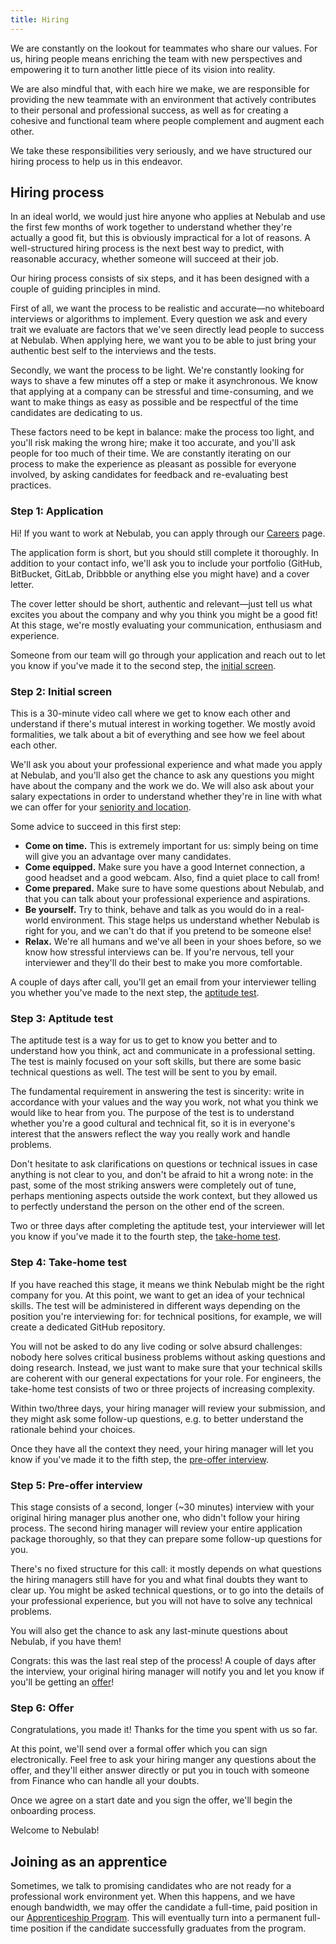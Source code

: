 ```yaml
---
title: Hiring
---
```


We are constantly on the lookout for teammates who share our values. For us, hiring people means
enriching the team with new perspectives and empowering it to turn another little piece of its
vision into reality.

We are also mindful that, with each hire we make, we are responsible for providing the new teammate
with an environment that actively contributes to their personal and professional success, as well as
for creating a cohesive and functional team where people complement and augment each other. 

We take these responsibilities very seriously, and we have structured our hiring process to help us
in this endeavor.

## Hiring process

In an ideal world, we would just hire anyone who applies at Nebulab and use the first few months of
work together to understand whether they're actually a good fit, but this is obviously impractical
for a lot of reasons. A well-structured hiring process is the next best way to predict, with
reasonable accuracy, whether someone will succeed at their job.

Our hiring process consists of six steps, and it has been designed with a couple of guiding
principles in mind.

First of all, we want the process to be realistic and accurate—no whiteboard interviews or
algorithms to implement. Every question we ask and every trait we evaluate are factors that we've
seen directly lead people to success at Nebulab. When applying here, we want you to be able to just
bring your authentic best self to the interviews and the tests.

Secondly, we want the process to be light. We're constantly looking for ways to shave a few minutes
off a step or make it asynchronous. We know that applying at a company can be stressful and
time-consuming, and we want to make things as easy as possible and be respectful of the time
candidates are dedicating to us.

These factors need to be kept in balance: make the process too light, and you'll risk making the
wrong hire; make it too accurate, and you'll ask people for too much of their time. We are
constantly iterating on our process to make the experience as pleasant as possible for everyone
involved, by asking candidates for feedback and re-evaluating best practices.

### Step 1: Application

Hi! If you want to work at Nebulab, you can apply through our [Careers](https://nebulab.com/careers)
page.

The application form is short, but you should still complete it thoroughly. In addition to your
contact info, we'll ask you to include your portfolio (GitHub, BitBucket, GitLab, Dribbble or
anything else you might have) and a cover letter.

The cover letter should be short, authentic and relevant—just tell us what excites you about the
company and why you think you might be a good fit! At this stage, we're mostly evaluating your
communication, enthusiasm and experience.

Someone from our team will go through your application and reach out to let you know if you've made
it to the second step, the [initial screen](#step-2-initial-screen).

### Step 2: Initial screen

This is a 30-minute video call where we get to know each other and understand if there's mutual
interest in working together. We mostly avoid formalities, we talk about a bit of everything and see
how we feel about each other.

We'll ask you about your professional experience and what made you apply at Nebulab, and you'll
also get the chance to ask any questions you might have about the company and the work we do. We
will also ask about your salary expectations in order to understand whether they're in line with
what we can offer for your [seniority and location](/people-ops/compensation).

Some advice to succeed in this first step:

* **Come on time.** This is extremely important for us: simply being on time will give you an
  advantage over many candidates.
* **Come equipped.** Make sure you have a good Internet connection, a good headset and a good
  webcam. Also, find a quiet place to call from!
* **Come prepared.** Make sure to have some questions about Nebulab, and that you can talk about
  your professional experience and aspirations.
* **Be yourself.** Try to think, behave and talk as you would do in a real-world environment. This
  stage helps us understand whether Nebulab is right for you, and we can't do that if you pretend to
  be someone else!
* **Relax.** We're all humans and we've all been in your shoes before, so we know how stressful
  interviews can be. If you're nervous, tell your interviewer and they'll do their best to make you
  more comfortable.

A couple of days after call, you'll get an email from your interviewer telling you whether you've
made to the next step, the [aptitude test](#step-3-aptitude-test).

### Step 3: Aptitude test

The aptitude test is a way for us to get to know you better and to understand how you think,
act and communicate in a professional setting. The test is mainly focused on your soft skills, but
there are some basic technical questions as well. The test will be sent to you by email.

The fundamental requirement in answering the test is sincerity: write in accordance with your values
and the way you work, not what you think we would like to hear from you. The purpose of the test is
to understand whether you're a good cultural and technical fit, so it is in everyone's interest that
the answers reflect the way you really work and handle problems.

Don't hesitate to ask clarifications on questions or technical issues in case anything is not clear
to you, and don't be afraid to hit a wrong note: in the past, some of the most striking answers
were completely out of tune, perhaps mentioning aspects outside the work context, but they allowed
us to perfectly understand the person on the other end of the screen.

Two or three days after completing the aptitude test, your interviewer will let you know if you've
made it to the fourth step, the [take-home test](#step-4-take-home-test).

### Step 4: Take-home test

If you have reached this stage, it means we think Nebulab might be the right company for you. At
this point, we want to get an idea of your technical skills. The test will be administered in 
different ways depending on the position you're interviewing for: for technical positions, for
example, we will create a dedicated GitHub repository.

You will not be asked to do any live coding or solve absurd challenges: nobody here solves critical
business problems without asking questions and doing research. Instead, we just want to make sure
that your technical skills are coherent with our general expectations for your role. For engineers,
the take-home test consists of two or three projects of increasing complexity.

Within two/three days, your hiring manager will review your submission, and they might ask some
follow-up questions, e.g. to better understand the rationale behind your choices.

Once they have all the context they need, your hiring manager will let you know if you've made it to
the fifth step, the [pre-offer interview](#step-5-pre-offer-interview).

### Step 5: Pre-offer interview

This stage consists of a second, longer (~30 minutes) interview with your original hiring manager
plus another one, who didn't follow your hiring process. The second hiring manager will review your
entire application package thoroughly, so that they can prepare some follow-up questions for you.

There's no fixed structure for this call: it mostly depends on what questions the hiring managers
still have for you and what final doubts they want to clear up. You might be asked technical
questions, or to go into the details of your professional experience, but you will not have to solve
any technical problems.

You will also get the chance to ask any last-minute questions about Nebulab, if you have them!

Congrats: this was the last real step of the process! A couple of days after the interview, your
original hiring manager will notify you and let you know if you'll be getting an
[offer](#step-6-offer)!

### Step 6: Offer

Congratulations, you made it! Thanks for the time you spent with us so far.

At this point, we'll send over a formal offer which you can sign electronically. Feel free to ask
your hiring manger any questions about the offer, and they'll either answer directly or put you in
touch with someone from Finance who can handle all your doubts.

Once we agree on a start date and you sign the offer, we'll begin the onboarding process.

Welcome to Nebulab!

## Joining as an apprentice

Sometimes, we talk to promising candidates who are not ready for a professional work environment
yet. When this happens, and we have enough bandwidth, we may offer the candidate a full-time, paid
position in our [Apprenticeship Program](/personal-growth/apprenticeship-program). This will
eventually turn into a permanent full-time position if the candidate successfully graduates from the
program.
